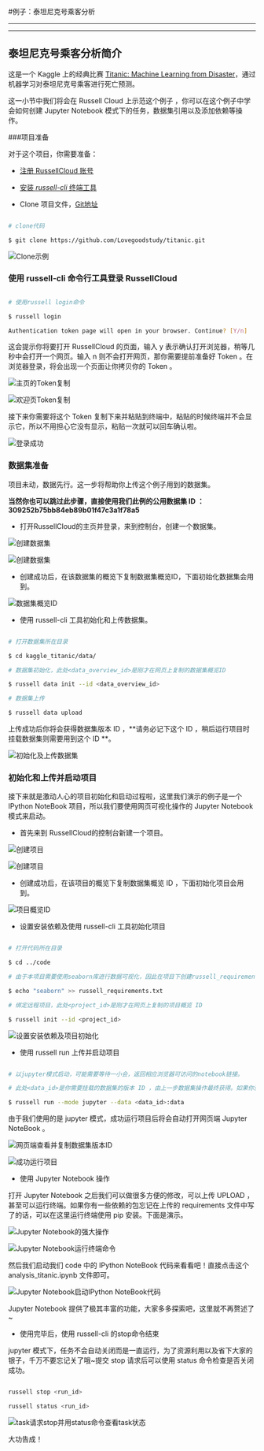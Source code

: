 ﻿#例子：泰坦尼克号乘客分析

---

<!-- toc -->

---

## 泰坦尼克号乘客分析简介

这是一个 Kaggle 上的经典比赛 [Titanic: Machine Learning from Disaster](https://www.kaggle.com/c/titanic)，通过机器学习对泰坦尼克号乘客进行死亡预测。
这一小节中我们将会在 Russell Cloud 上示范这个例子 ，你可以在这个例子中学会如何创建 Jupyter Notebook 模式下的任务，数据集引用以及添加依赖等操作。


###项目准备

对于这个项目，你需要准备：
* [注册 RussellCloud 账号](http://russellcloud.com/#regist)
* [安装 *russell-cli* 终端工具](/get-started/install.md)
* Clone 项目文件，[Git地址](https://github.com/Lovegoodstudy/titanic.git)
```bash
# clone代码
$ git clone https://github.com/Lovegoodstudy/titanic.git
```
![Clone示例](https://github.com/Lovegoodstudy/titanic/raw/master/.img/kaggle-titanic-gitclone.png)


### 使用 russell-cli 命令行工具登录 RussellCloud

```bash
# 使用russell login命令
$ russell login
Authentication token page will open in your browser. Continue? [Y/n]
```
这会提示你将要打开 RussellCloud 的页面，输入 y 表示确认打开浏览器，稍等几秒中会打开一个网页。输入 n 则不会打开网页，那你需要提前准备好 Token 。在浏览器登录，将会出现一个页面让你拷贝你的 Token 。
![主页的Token复制](https://github.com/Lovegoodstudy/titanic/raw/master/.img/kaggle-titanic-logintoken1.png)
![欢迎页Token复制](https://github.com/Lovegoodstudy/titanic/raw/master/.img/kaggle-titanic-logintoken1.png)
接下来你需要将这个 Token 复制下来并粘贴到终端中，粘贴的时候终端并不会显示它，所以不用担心它没有显示，粘贴一次就可以回车确认啦。
![登录成功](https://github.com/Lovegoodstudy/titanic/raw/master/.img/kaggle-titanic-loginsuccess.png)


### 数据集准备

项目未动，数据先行。这一步将帮助你上传这个例子用到的数据集。
**当然你也可以跳过此步骤，直接使用我们此例的公用数据集 ID ：309252b75bb84eb89b01f47c3a1f78a5**
* 打开RussellCloud的主页并登录，来到控制台，创建一个数据集。
![创建数据集](https://github.com/Lovegoodstudy/titanic/raw/master/.img/kaggle-titanic-datasetpage.png)
![创建数据集](https://github.com/Lovegoodstudy/titanic/raw/master/.img/kaggle-titanic-datasetnew.png)
* 创建成功后，在该数据集的概览下复制数据集概览ID，下面初始化数据集会用到。
![数据集概览ID](https://github.com/Lovegoodstudy/titanic/raw/master/.img/kaggle-titanic-datasetoverviewID.png)
* 使用 russell-cli 工具初始化和上传数据集。
```bash
# 打开数据集所在目录
$ cd kaggle_titanic/data/
# 数据集初始化，此处<data_overview_id>是刚才在网页上复制的数据集概览ID
$ russell data init --id <data_overview_id>
# 数据集上传
$ russell data upload
```
上传成功后你将会获得数据集版本 ID ，**请务必记下这个 ID ，稍后运行项目时挂载数据集则需要用到这个 ID **。
![初始化及上传数据集](https://github.com/Lovegoodstudy/titanic/raw/master/.img/kaggle-titanic-datasetupload.png)


### 初始化和上传并启动项目

接下来就是激动人心的项目初始化和启动过程啦，这里我们演示的例子是一个 IPython NoteBook 项目，所以我们要使用网页可视化操作的 Jupyter Notebook 模式来启动。
* 首先来到 RussellCloud的控制台新建一个项目。
![创建项目](https://github.com/Lovegoodstudy/titanic/raw/master/.img/kaggle-titanic-projectpage.png)
![创建项目](https://github.com/Lovegoodstudy/titanic/raw/master/.img/kaggle-titanic-projectnew.png)
* 创建成功后，在该项目的概览下复制数据集概览 ID ，下面初始化项目会用到。
![项目概览ID](https://github.com/Lovegoodstudy/titanic/raw/master/.img/kaggle-titanic-projectoverviewID.png)
* 设置安装依赖及使用 russell-cli 工具初始化项目
```bash
# 打开代码所在目录
$ cd ../code
# 由于本项目需要使用seaborn库进行数据可视化，因此在项目下创建russell_requirements.txt来指示系统安装依赖
$ echo "seaborn" >> russell_requirements.txt
# 绑定远程项目，此处<project_id>是刚才在网页上复制的项目概览 ID
$ russell init --id <project_id>
```
![设置安装依赖及项目初始化](https://github.com/Lovegoodstudy/titanic/raw/master/.img/kaggle-titanic-projectinit.png)
* 使用 russell run 上传并启动项目
```bash
# 以jupyter模式启动，可能需要等待一小会，返回相应浏览器可访问的notebook链接。
# 此处<data_id>是你需要挂载的数据集的版本 ID ，由上一步数据集操作最终获得。如果你没有记下版本 ID ，可以通过网页端数据集页面“版本”查看并复制版本 ID 。这里<data_id>后的:data是用于指定挂载名称，数据目录会挂载到系统的 /input/挂载名称 的目录下，这里就是 /input/data 下。
$ russell run --mode jupyter --data <data_id>:data
```
由于我们使用的是 jupyter 模式，成功运行项目后将会自动打开网页端 Jupyter NoteBook 。
![网页端查看并复制数据集版本ID](https://github.com/Lovegoodstudy/titanic/raw/master/.img/kaggle-titanic-datasetID.png)
![成功运行项目](https://github.com/Lovegoodstudy/titanic/raw/master/.img/kaggle-titanic-projectrunsuccess.png)
* 使用 Jupyter Notebook 操作
打开 Jupyter Notebook 之后我们可以做很多方便的修改，可以上传 UPLOAD ，甚至可以运行终端。如果你有一些依赖的包忘记在上传的 requirements 文件中写了的话，可以在这里运行终端使用 pip 安装。下面是演示。
![Jupyter Notebook的强大操作](https://github.com/Lovegoodstudy/titanic/raw/master/.img/kaggle-titanic-jupyternew.png)
![Jupyter Notebook运行终端命令](https://github.com/Lovegoodstudy/titanic/raw/master/.img/kaggle-titanic-jupyternewterminal.png)
然后我们启动我们 code 中的 IPython NoteBook 代码来看看吧！直接点击这个 analysis_titanic.ipynb 文件即可。
![Jupyter Notebook启动IPython NoteBook代码](https://github.com/Lovegoodstudy/titanic/raw/master/.img/kaggle-titanic-jupyterrun.png)
Jupyter Notebook 提供了极其丰富的功能，大家多多探索吧，这里就不再赘述了~
* 使用完毕后，使用 russell-cli 的stop命令结束
jupyter 模式下，任务不会自动关闭而是一直运行，为了资源利用以及省下大家的银子，千万不要忘记关了哦~提交 stop 请求后可以使用 status 命令检查是否关闭成功。
```bash
russell stop <run_id>
russell status <run_id>
```
![task请求stop并用status命令查看task状态](https://github.com/Lovegoodstudy/titanic/raw/master/.img/kaggle-titanic-taskstop.png)
大功告成！



